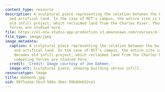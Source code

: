 ```yaml
---
content_type: resource
description: A sculptural piece representing the relation between the built environment
  and artifical land. In the case of MIT's campus, the entire site is built on a decades
  old infill project, which reclaimed land from the Charles River. Those competing
  forces are studied here.
file: https://ol-ocw-studio-app-production.s3.amazonaws.com/courses/4-155b-architectural-design-level-iii-a-student-center-for-mit-fall-2004/98f5adae5bcd560a3bec99bddeb52ce1_dahmen5.jpg
file_type: image/jpeg
image_metadata:
  caption: A sculptural piece representing the relation between the built environment
    and artifical land. In the case of MIT's campus, the entire site is built on a
    decades old infill project, which reclaimed land from the Charles River. Those
    competing forces are studied here.
  credit: 'Credit: Image courtesy of Joe Dahmen.'
  image-alt: Sculptural piece, showing building versus infill.
resourcetype: Image
title: dahmen5.jpg
uid: 98f5adae-5bcd-560a-3bec-99bddeb52ce1
---
```

